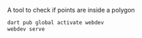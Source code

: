 A tool to check if points are inside a polygon


```bash
dart pub global activate webdev
webdev serve
```